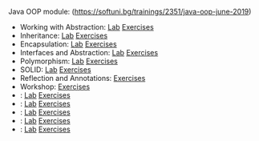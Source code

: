 Java OOP module: (https://softuni.bg/trainings/2351/java-oop-june-2019)
<br/>
  * Working with Abstraction: <span> [Lab](https://github.com/KrasimirKolchev/Java-OOP/tree/master/WorkingWithAbstraction) <span/><span> [Exercises](https://github.com/KrasimirKolchev/Java-OOP/tree/master/WorkingWithAbstractionEx) <span/>
  * Inheritance: <span> [Lab](https://github.com/KrasimirKolchev/Java-OOP/tree/master/Inheritance) <span/><span> [Exercises](https://github.com/KrasimirKolchev/Java-OOP/tree/master/InheritanceEx) <span/>
  * Encapsulation: <span> [Lab](https://github.com/KrasimirKolchev/Java-OOP/tree/master/Encapsulation) <span/><span> [Exercises](https://github.com/KrasimirKolchev/Java-OOP/tree/master/EncapsulationEx) <span/>
  * Interfaces and Abstraction: <span> [Lab](https://github.com/KrasimirKolchev/Java-OOP/tree/master/InterfacesAndAbstraction) <span/><span> [Exercises](https://github.com/KrasimirKolchev/Java-OOP/tree/master/InterfacesAndAbstractionEx) <span/>
  * Polymorphism: <span> [Lab](https://github.com/KrasimirKolchev/Java-OOP/tree/master/Polymorphism) <span/><span> [Exercises](https://github.com/KrasimirKolchev/Java-OOP/tree/master/PolymorphismEx) <span/>
  * SOLID: <span> [Lab](https://github.com/KrasimirKolchev/Java-OOP/tree/master/SOLID/src) <span/><span> [Exercises](https://github.com/KrasimirKolchev/Java-OOP/tree/master/SOLID_Ex/logger) <span/>
  * Reflection and Annotations: <span> [Exercises](https://github.com/KrasimirKolchev/Java-OOP/tree/master/ReflectionAndAnnotations) <span/>
  * Workshop: <span> [Exercises](https://github.com/KrasimirKolchev/Java-OOP/tree/master/workshop) <span/>
  * : <span> [Lab]() <span/><span> [Exercises]() <span/>
  * : <span> [Lab]() <span/><span> [Exercises]() <span/>
  * : <span> [Lab]() <span/><span> [Exercises]() <span/>
  * : <span> [Lab]() <span/><span> [Exercises]() <span/>
  * : <span> [Lab]() <span/><span> [Exercises]() <span/>

